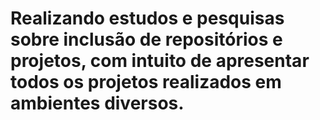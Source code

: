 # Realizando estudos e pesquisas sobre inclusão de repositórios e projetos, com intuito de apresentar todos os projetos realizados em ambientes diversos.


